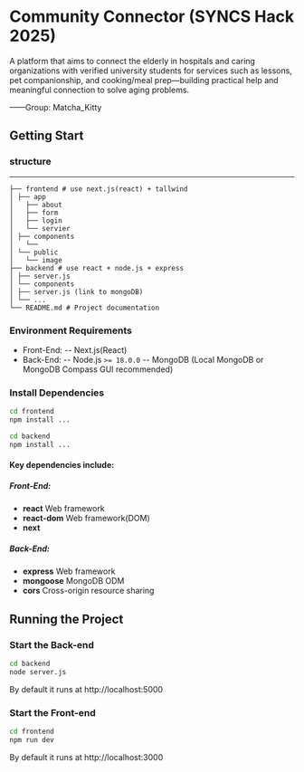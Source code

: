 # Community Connector (SYNCS Hack 2025)

A platform that aims to connect the elderly in hospitals and caring organizations with verified university students for services such as lessons, pet companionship, and cooking/meal prep—building practical help and meaningful connection to solve aging problems.

——Group: Matcha_Kitty



## Getting Start

### structure

---
````
├── frontend # use next.js(react) + tallwind
│ ├── app
│   ├── about
│   ├── form
│   ├── login
│   └── servier
│ ├── components
│   └── 
│ └── public
│   └── image
├── backend # use react + node.js + express
│ ├── server.js
│ └── components
│ ├── server.js (link to mongoDB)
│ └── ...
└── README.md # Project documentation
````
### Environment Requirements
- Front-End:
-- Next.js(React)
- Back-End:
-- Node.js `>= 18.0.0`
-- MongoDB (Local MongoDB or MongoDB Compass GUI recommended) 

### Install Dependencies
```bash
cd frontend
npm install ...
```
```bash
cd backend
npm install ...
```
#### Key dependencies include:
##### Front-End:
- **react** Web framework
- **react-dom** Web framework(DOM)
- **next** 
##### Back-End: 
- **express** Web framework
- **mongoose** MongoDB ODM
- **cors** Cross-origin resource sharing

## Running the Project
### Start the Back-end

```bash
cd backend
node server.js
```

By default it runs at http://localhost:5000

### Start the Front-end
```bash
cd frontend
npm run dev
```
By default it runs at http://localhost:3000
